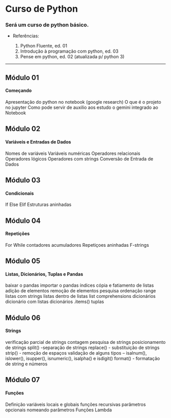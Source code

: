 # Curso de Python 

### Será um curso de python básico.

* Referências:

  1. Python Fluente, ed. 01
  2. Introdução à programação com python, ed. 03
  3. Pense em python, ed. 02 (atualizada p/ python 3)

---
## Módulo 01
#### Começando
Apresentação do python no notebook (google research)
O que é o projeto no jupyter
Como pode servir de auxilio aos estudo o gemini integrado ao Notebook

## Módulo 02
#### Variáveis e Entradas de Dados
Nomes de variáveis
Variáveis numéricas
Operadores relacionais
Operadores lógicos
Operadores com strings
Conversão de Entrada de Dados

## Módulo 03
#### Condicionais
If
Else
Elif
Estruturas aninhadas

## Módulo 04
#### Repetições
For
While
contadores
acumuladores
Repetiçoes aninhadas
F-strings

## Módulo 05
#### Listas, Dicionários, Tuplas e Pandas
baixar o pandas 
importar o pandas
índices
cópia e fatiamento de listas
adição de elementos
remoção de elementos
pesquisa
ordenação
range
listas com strings
listas dentro de listas
list comprehensions
dicionários
dicionário com listas
dicionários .items()
tuplas

## Módulo 06
#### Strings
verificação parcial de strings
contagem
pesquisa de strings
posicionamento de strings
split() -separação de strings
replace() - substituição de strings
strip() - remoção de espaços
validação de alguns tipos – isalnum(), islower(), isupper(), isnumeric(), isalpha() e isdigit()
format() - formatação de string e números

## Módulo 07
#### Funções
Definição
variáveis locais e globais
funções recursivas
parâmetros opcionais
nomeando parâmetros
Funções Lambda
